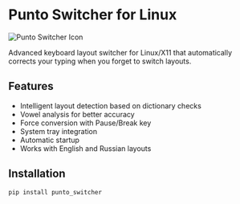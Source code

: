 # Punto Switcher for Linux

![Punto Switcher Icon](punto_switcher/assets/icon.png)

Advanced keyboard layout switcher for Linux/X11 that automatically corrects your typing when you forget to switch layouts.

## Features

- Intelligent layout detection based on dictionary checks
- Vowel analysis for better accuracy
- Force conversion with Pause/Break key
- System tray integration
- Automatic startup
- Works with English and Russian layouts

## Installation

```bash
pip install punto_switcher
